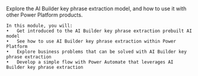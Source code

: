 Explore the AI Builder key phrase extraction model, and how to use it with other Power Platform products.

    In this module, you will: 
    •	Get introduced to the AI Builder key phrase extraction prebuilt AI model
    •	See how to use AI Builder key phrase extraction within Power Platform
    •	Explore business problems that can be solved with AI Builder key phrase extraction
    •	Develop a simple flow with Power Automate that leverages AI Builder key phrase extraction
